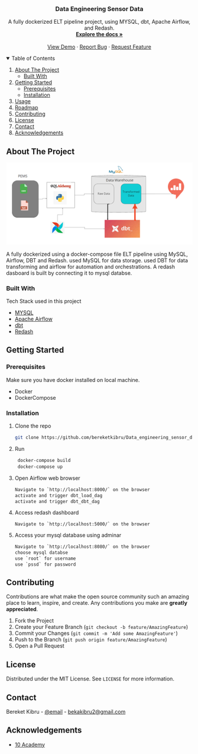 
<p align="center">
  <h3 align="center">Data Engineering Sensor Data</h3>

  <p align="center">
    A fully dockerized ELT pipeline project, using MYSQL, dbt, Apache Airflow, and Redash.
    <br />
    <a href="https://data-engineering-sensor-data.herokuapp.com/home.html"><strong>Explore the docs »</strong></a>
    <br />
    <br />
    <a href="https://github.com/bereketkibru/Data_engineering_sensor_data">View Demo</a>
    ·
    <a href="https://github.com/bereketkibru/Data_engineering_sensor_data/issues">Report Bug</a>
    ·
    <a href="https://github.com/bereketkibru/Data_engineering_sensor_data/issues">Request Feature</a>
  </p>
</p>



<!-- TABLE OF CONTENTS -->
<details open="open">
  <summary>Table of Contents</summary>
  <ol>
    <li>
      <a href="#about-the-project">About The Project</a>
      <ul>
        <li><a href="#built-with">Built With</a></li>
      </ul>
    </li>
    <li>
      <a href="#getting-started">Getting Started</a>
      <ul>
        <li><a href="#prerequisites">Prerequisites</a></li>
        <li><a href="#installation">Installation</a></li>
      </ul>
    </li>
    <li><a href="#usage">Usage</a></li>
    <li><a href="#roadmap">Roadmap</a></li>
    <li><a href="#contributing">Contributing</a></li>
    <li><a href="#license">License</a></li>
    <li><a href="#contact">Contact</a></li>
    <li><a href="#acknowledgements">Acknowledgements</a></li>
  </ol>
</details>



<!-- ABOUT THE PROJECT -->
## About The Project

[![Product Name Screen Shot][product-screenshot]](https://example.com)

A fully dockerized using a docker-compose file ELT pipeline using MySQL, Airflow, DBT and Redash. used MySQL for data storage. used DBT for data transforming and airflow for automation and orchestrations. A redash dasboard is built by connecting it to mysql databse.
### Built With

Tech Stack used in this project
* [MYSQL](https://dev.mysql.com/doc/)
* [Apache Airflow](https://airflow.apache.org/docs/apache-airflow/stable/)
* [dbt](https://docs.getdbt.com/)
* [Redash](https://redash.io/help/)


<!-- GETTING STARTED -->
## Getting Started


### Prerequisites

Make sure you have docker installed on local machine.
* Docker
* DockerCompose
  
### Installation

1. Clone the repo
   ```sh
   git clone https://github.com/bereketkibru/Data_engineering_sensor_data
   ```
2. Run
   ```sh
    docker-compose build
    docker-compose up
   ```
3. Open Airflow web browser
   ```JS
   Navigate to `http://localhost:8000/` on the browser
   activate and trigger dbt_load_dag
   activate and trigger dbt_dbt_dag
   ```
4. Access redash dashboard
   ```JS
   Navigate to `http://localhost:5000/` on the browser
   ```
5. Access your mysql database using adminar
   ```JS
   Navigate to `http://localhost:8080/` on the browser
   choose mysql databse
   use `root` for username
   use `pssd` for password
   ```

<!-- CONTRIBUTING -->
## Contributing

Contributions are what make the open source community such an amazing place to learn, inspire, and create. Any contributions you make are **greatly appreciated**.

1. Fork the Project
2. Create your Feature Branch (`git checkout -b feature/AmazingFeature`)
3. Commit your Changes (`git commit -m 'Add some AmazingFeature'`)
4. Push to the Branch (`git push origin feature/AmazingFeature`)
5. Open a Pull Request



<!-- LICENSE -->
## License

Distributed under the MIT License. See `LICENSE` for more information.



<!-- CONTACT -->
## Contact

Bereket Kibru - [@email](https://twitter.com/your_username) - bekakibru2@gmail.com


<!-- ACKNOWLEDGEMENTS -->
## Acknowledgements
* [10 Academy](https://www.10academy.org/)



<!-- MARKDOWN LINKS & IMAGES -->
<!-- https://www.markdownguide.org/basic-syntax/#reference-style-links -->
[contributors-shield]: https://img.shields.io/github/contributors/daniEL2371/sensor-data-ELT.svg?style=for-the-badge
[contributors-url]: https://github.com/bereketkibru/Data_engineering_sensor_data/graphs/contributors
[forks-shield]: https://img.shields.io/github/forks/daniEL2371/sensor-data-ELT.svg?style=for-the-badge
[forks-url]: https://github.com/bereketkibru/Data_engineering_sensor_data/network/members
[stars-shield]: https://img.shields.io/github/stars/daniEL2371/sensor-data-ELT.svg?style=for-the-badge
[stars-url]: https://github.com/bereketkibru/Data_engineering_sensor_data/stargazers
[issues-shield]: https://img.shields.io/github/issues/daniEL2371/sensor-data-ELT.svg?style=for-the-badge
[issues-url]: https://github.com/bereketkibru/Data_engineering_sensor_data/issues
[license-shield]: https://img.shields.io/github/license/daniEL2371/sensor-data-ELT.svg?style=for-the-badge
[license-url]: https://github.com/bereketkibru/Data_engineering_sensor_data/blob/master/LICENSE.txt
[linkedin-shield]: https://img.shields.io/badge/-LinkedIn-black.svg?style=for-the-badge&logo=linkedin&colorB=555
[linkedin-url]: https://linkedin.com/in/othneildrew
[product-screenshot]: Capture.PNG
